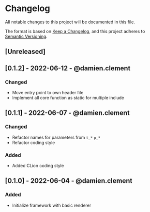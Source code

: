# Changelog
All notable changes to this project will be documented in this file.

The format is based on [Keep a Changelog](https://keepachangelog.com/en/1.0.0/),
and this project adheres to [Semantic Versioning](https://semver.org/spec/v2.0.0.html).

## [Unreleased]

## [0.1.2] - 2022-06-12 - @damien.clement
### Changed
- Move entry point to own header file
- Implement all core function as static for multiple include

## [0.1.1] - 2022-06-07 - @damien.clement
### Changed
- Refactor names for parameters from `t_*` `p_*`
- Refactor coding style
### Added
- Added CLion coding style

## [0.1.0] - 2022-06-04 - @damien.clement
### Added
- Initialize framework with basic renderer
